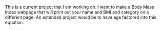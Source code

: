 This is a current project that I am working on. I want to make a Body Mass Index webpage that will print out your name and BMI and category on a different page. An extended project would be to have age factored into this equation.
